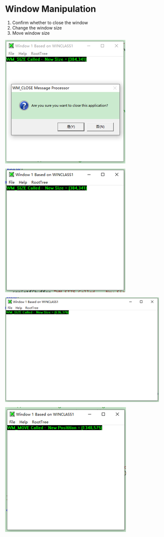 # Window Manipulation

1. Confirm whether to close the window
2. Change the window size
3. Move window size

![0](.\screenshots\0.PNG)

![1](.\screenshots\1.PNG)

![2](.\screenshots\2.PNG)

![3](.\screenshots\3.PNG)

